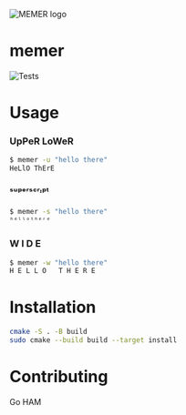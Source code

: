 ![MEMER logo](images/logo.png)

# memer
![Tests](https://github.com/iwishiwasaneagle/memer/workflows/Tests/badge.svg)

# Usage
### UpPeR LoWeR 
```bash
$ memer -u "hello there"
HeLlO ThErE
```
### ˢᵘᵖᵉʳˢᶜʳᶦᵖᵗ
```bash
$ memer -s "hello there"
ʰᵉˡˡᵒᵗʰᵉʳᵉ
```
### W I D E
```bash
$ memer -w "hello there"
H E L L O   T H E R E
```

# Installation

```bash
cmake -S . -B build
sudo cmake --build build --target install
```

# Contributing

Go HAM
